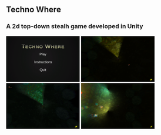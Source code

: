 ## Techno Where
### A 2d top-down stealh game developed in Unity

<img src="https://github.com/marcschny/TechnoWhere/blob/main/Assets/Imports/screenshots/technowhere1.png" width="200" />
<img src="https://github.com/marcschny/TechnoWhere/blob/main/Assets/Imports/screenshots/technowhere2.png" width="200" />
<img src="https://github.com/marcschny/TechnoWhere/blob/main/Assets/Imports/screenshots/technowhere3.png" width="200" />
<img src="https://github.com/marcschny/TechnoWhere/blob/main/Assets/Imports/screenshots/technowhere4.png" width="200" />